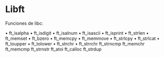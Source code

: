 # Libft


Funciones de libc:

• ft_isalpha
• ft_isdigit
• ft_isalnum
• ft_isascii
• ft_isprint
• ft_strlen
• ft_memset
• ft_bzero
• ft_memcpy
• ft_memmove
• ft_strlcpy
• ft_strlcat
• ft_toupper
• ft_tolower
• ft_strchr
• ft_strrchr
ft_strncmp
ft_memchr
ft_memcmp
ft_strnstr
ft_atoi
ft_calloc
ft_strdup